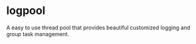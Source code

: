 # logpool
A easy to use thread pool that provides beautiful customized logging and group task management. 
